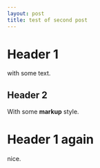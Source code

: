 ```yaml
---
layout: post
title: test of second post
---
```

# Header 1
with some text.

## Header 2
With some __markup__ style.

# Header 1 again
nice.
